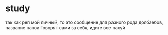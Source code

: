 # study
так как реп мой личный, то это сообщение для разного рода долбаебов, название папок Говорят сами за себя, идите все нахуй
